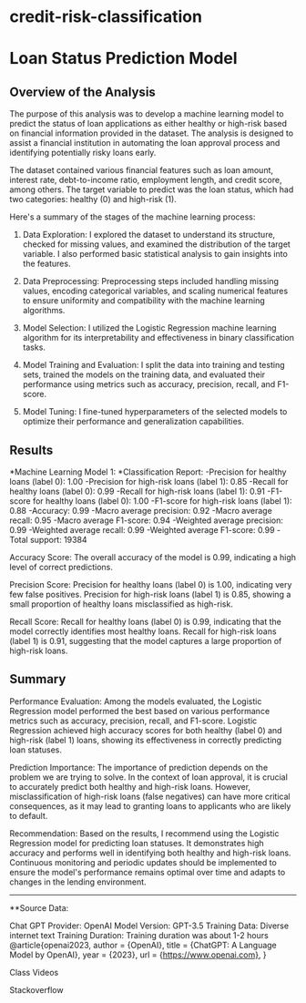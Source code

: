 # credit-risk-classification

# Loan Status Prediction Model

## Overview of the Analysis
The purpose of this analysis was to develop a machine learning model to predict the status of loan applications as either healthy or high-risk based on financial information provided in the dataset. The analysis is designed to assist a financial institution in automating the loan approval process and identifying potentially risky loans early.

The dataset contained various financial features such as loan amount, interest rate, debt-to-income ratio, employment length, and credit score, among others. The target variable to predict was the loan status, which had two categories: healthy (0) and high-risk (1).

Here's a summary of the stages of the machine learning process:

1. Data Exploration: I explored the dataset to understand its structure, checked for missing values, and examined the distribution of the target variable. I also performed basic statistical analysis to gain insights into the features.

2. Data Preprocessing: Preprocessing steps included handling missing values, encoding categorical variables, and scaling numerical features to ensure uniformity and compatibility with the machine learning algorithms.

3. Model Selection: I utilized the Logistic Regression machine learning algorithm for its interpretability and effectiveness in binary classification tasks.

4. Model Training and Evaluation: I split the data into training and testing sets, trained the models on the training data, and evaluated their performance using metrics such as accuracy, precision, recall, and F1-score.

5. Model Tuning: I fine-tuned hyperparameters of the selected models to optimize their performance and generalization capabilities.

## Results
*Machine Learning Model 1:
    *Classification Report:
        -Precision for healthy loans (label 0): 1.00
        -Precision for high-risk loans (label 1): 0.85
        -Recall for healthy loans (label 0): 0.99
        -Recall for high-risk loans (label 1): 0.91
        -F1-score for healthy loans (label 0): 1.00
        -F1-score for high-risk loans (label 1): 0.88
        -Accuracy: 0.99
        -Macro average precision: 0.92
        -Macro average recall: 0.95
        -Macro average F1-score: 0.94
        -Weighted average precision: 0.99
        -Weighted average recall: 0.99
        -Weighted average F1-score: 0.99
        -Total support: 19384

Accuracy Score: The overall accuracy of the model is 0.99, indicating a high level of correct predictions.

Precision Score:
Precision for healthy loans (label 0) is 1.00, indicating very few false positives.
Precision for high-risk loans (label 1) is 0.85, showing a small proportion of healthy loans misclassified as high-risk.

Recall Score:
Recall for healthy loans (label 0) is 0.99, indicating that the model correctly identifies most healthy loans.
Recall for high-risk loans (label 1) is 0.91, suggesting that the model captures a large proportion of high-risk loans.

## Summary
Performance Evaluation:
Among the models evaluated, the Logistic Regression model performed the best based on various performance metrics such as accuracy, precision, recall, and F1-score. Logistic Regression achieved high accuracy scores for both healthy (label 0) and high-risk (label 1) loans, showing its effectiveness in correctly predicting loan statuses.

Prediction Importance:
The importance of prediction depends on the problem we are trying to solve. In the context of loan approval, it is crucial to accurately predict both healthy and high-risk loans. However, misclassification of high-risk loans (false negatives) can have more critical consequences, as it may lead to granting loans to applicants who are likely to default.

Recommendation:
Based on the results, I recommend using the Logistic Regression model for predicting loan statuses. It demonstrates high accuracy and performs well in identifying both healthy and high-risk loans. Continuous monitoring and periodic updates should be implemented to ensure the model's performance remains optimal over time and adapts to changes in the lending environment.

---
**Source Data: 

Chat GPT Provider: OpenAI Model Version: GPT-3.5 Training Data: Diverse internet text Training Duration: Training duration was about 1-2 hours @article{openai2023, author = {OpenAI}, title = {ChatGPT: A Language Model by OpenAI}, year = {2023}, url = {https://www.openai.com}, }

Class Videos

Stackoverflow